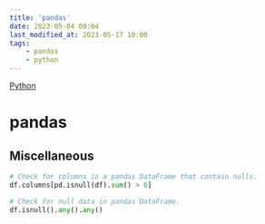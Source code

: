 ```yaml
---
title: 'pandas'
date: 2023-05-04 09:04
last_modified_at: 2023-05-17 10:00
tags:
    - pandas
    - python
---
```


[Python](Python.md)

# pandas

## Miscellaneous

```python
# Check for columns in a pandas DataFrame that contain nulls.
df.columns[pd.isnull(df).sum() > 0]

# Check for null data in pandas DataFrame.
df.isnull().any().any()
```
